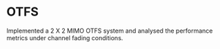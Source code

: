 # OTFS
 Implemented a 2 X 2 MIMO OTFS system and analysed the performance metrics under channel fading conditions.
